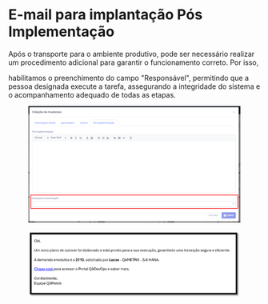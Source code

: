 # E-mail para implantação Pós Implementação

Após o transporte para o ambiente produtivo, pode ser necessário realizar um procedimento adicional para garantir o funcionamento correto. Por isso,&#x20;

habilitamos o preenchimento do campo "Responsável", permitindo que a pessoa designada execute a tarefa, assegurando a integridade do sistema e o acompanhamento adequado de todas as etapas.

<figure><img src="../.gitbook/assets/image (12).png" alt=""><figcaption></figcaption></figure>

<figure><img src="../.gitbook/assets/image (13).png" alt=""><figcaption></figcaption></figure>
